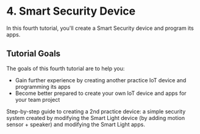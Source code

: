 # 4. Smart Security Device

In this fourth tutorial, you'll create a Smart Security device and program its apps.

## Tutorial Goals

The goals of this fourth tutorial are to help you:

* Gain further experience by creating another practice IoT device and programming its apps
* Become better prepared to create your own IoT device and apps for your team project

Step-by-step guide to creating a 2nd practice device:  a simple security system created by modifying the Smart Light device \(by adding motion sensor + speaker\) and modifying the Smart Light apps.

